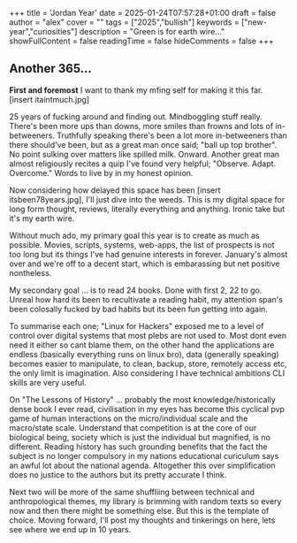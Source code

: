 +++
title = 'Jordan Year'
date = 2025-01-24T07:57:28+01:00
draft = false
author = "alex"
cover = ""
tags = ["2025","bullish"]
keywords = ["new-year","curiosities"]
description = "Green is for earth wire..."
showFullContent = false
readingTime = false
hideComments = false
+++


## Another 365...

**First and foremost** I want to thank my mfing self for making it this far. 
[insert itaintmuch.jpg]

25 years of fucking around and finding out. Mindboggling stuff really. There's been more ups than downs, more smiles than frowns and lots of in-betweeners. Truthfully speaking there's been a lot more in-betweeners than there should've been, but as a great man once said; "ball up top brother". No point sulking over matters like spilled milk. Onward. Another great man almost religiously recites a quip I've found very helpful; "Observe. Adapt. Overcome."  Words to live by in my honest opinion.

Now considering how delayed this space has been [insert itsbeen78years.jpg], I'll just dive into the weeds. This is my digital space for long form thought, reviews, literally everything and anything. Ironic take but it's my earth wire. 

Without much ado, my primary goal this year is to create as much as possible. Movies, scripts, systems, web-apps, the list of prospects is not too long but its things I've had genuine interests in forever. January's almost over and we're off to a decent start, which is embarassing but net positive nontheless. 

My secondary goal ... is to read 24 books. Done with first 2, 22 to go. Unreal how hard its been to recultivate a reading habit, my attention span's been colosally fucked by bad habits but its been fun getting into again. 

To summarise each one; "Linux for Hackers" exposed me to a level of control over digital systems that most plebs are not used to. Most dont even need it either so cant blame them, on the other hand the applications are endless (basically everything runs on linux bro), data (generally speaking) becomes easier to manipulate, to clean, backup, store, remotely access etc, the only limit is imagination. Also considering I have technical ambitions CLI skills are very useful.  

On "The Lessons of History" ... probably the most knowledge/historically dense book I ever read, civilisation in my eyes has become this cyclical pvp game of human interactions on the micro/individual scale and the macro/state scale. Understand that competition is at the core of our biological being, society which is just the individual but magnified, is no different. Reading history has such grounding benefits that the fact the subject is no longer compulsory in my nations educational curiculum says an awful lot about the national agenda. Altogether this over simplification does no justice to the authors but its pretty accurate I think.

Next two will be more of the same shuffliing between technical and anthropological themes, my library is brimming with random texts so every now and then there might be something else. But this is the template of choice. Moving forward, I'll post my thoughts and tinkerings on here, lets see where we end up in 10 years. 